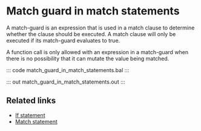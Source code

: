 # Match guard in match statements

A match-guard is an expression that is used in a match clause to determine whether the clause should be executed. A match clause will only be executed if its match-guard evaluates to true.

A function call is only allowed with an expression in a match-guard when there is no possibility that it can mutate the value being matched.


::: code match_guard_in_match_statements.bal :::

::: out match_guard_in_match_statements.out :::

## Related links
- [If statement](/learn/by-example/if-statement/)
- [Match statement](/learn/by-example/match-statement/)
